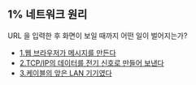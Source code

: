 ## 1% 네트워크 원리
URL 을 입력한 후 화면이 보일 때까지 어떤 일이 벌어지는가?
- [1.웹 브라우저가 메시지를 만든다](chapter1.md)
- [2.TCP/IP의 데이터를 전기 신호로 만들어 보낸다](chapter2.md)
- [3.케이블의 앞은 LAN 기기였다](chapter3.md)